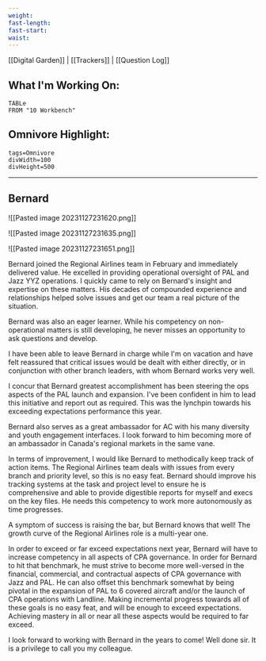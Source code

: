 ```yaml
---
weight: 
fast-length: 
fast-start:
waist:
---
```

[[Digital Garden]] | [[Trackers]] | [[Question Log]]

## What I'm Working On:
```dataview
TABLe
FROM "10 Workbench"
```

## Omnivore Highlight:

```spotlight-note
tags=Omnivore
divWidth=100
divHeight=500
```

---
## Bernard

![[Pasted image 20231127231620.png]]

![[Pasted image 20231127231635.png]]

![[Pasted image 20231127231651.png]]

Bernard joined the Regional Airlines team in February and immediately delivered value. He excelled in providing operational oversight of PAL and Jazz YYZ operations. I quickly came to rely on Bernard's insight and expertise on these matters. His decades of compounded experience and relationships helped solve issues and get our team a real picture of the situation.

Bernard was also an eager learner. While his competency on non-operational matters is still developing, he never misses an opportunity to ask questions and develop.

I have been able to leave Bernard in charge while I'm on vacation and have felt reassured that critical issues would be dealt with either directly, or in conjunction with other branch leaders, with whom Bernard works very well.

I concur that Bernard greatest accomplishment has been steering the ops aspects of the PAL launch and expansion. I've been confident in him to lead this initiative and report out as required. This was the lynchpin towards his exceeding expectations performance this year.

Bernard also serves as a great ambassador for AC with his many diversity and youth engagement interfaces. I look forward to him becoming more of an ambassador in Canada's regional markets in the same vane.

In terms of improvement, I would like Bernard to methodically keep track of action items. The Regional Airlines team deals with issues from every branch and priority level, so this is no easy feat. Bernard should improve his tracking systems at the task and project level to ensure he is comprehensive and able to provide digestible reports for myself and execs on the key files. He needs this competency to work more autonomously as time progresses.

A symptom of success is raising the bar, but Bernard knows that well! The growth curve of the Regional Airlines role is a multi-year one.

In order to exceed or far exceed expectations next year, Bernard will have to increase competency in all aspects of  CPA governance. In order for Bernard to hit that benchmark, he must strive to become more well-versed in the financial, commercial, and contractual aspects of CPA governance with Jazz and PAL. He can also offset this benchmark somewhat by being pivotal in the expansion of PAL to 6 covered aircraft and/or the launch of CPA operations with Landline. Making incremental progress towards all of these goals is no easy feat, and will be enough to exceed expectations. Achieving mastery in all or near all these aspects would be required to far exceed.

I look forward to working with Bernard in the years to come! Well done sir. It is a privilege to call you my colleague.